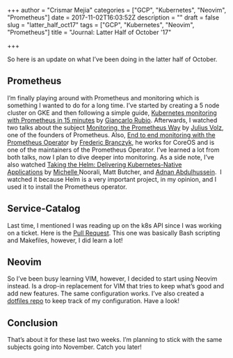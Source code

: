 +++
author = "Crismar Mejia"
categories = ["GCP", "Kubernetes", "Neovim", "Prometheus"]
date = 2017-11-02T16:03:52Z
description = ""
draft = false
slug = "latter_half_oct17"
tags = ["GCP", "Kubernetes", "Neovim", "Prometheus"]
title = "Journal: Latter Half of October '17"

+++


So here is an update on what I’ve been doing in the latter half of October.


## Prometheus

I’m finally playing around with Prometheus and monitoring which is something I wanted to do for a long time. I’ve started by creating a 5 node cluster on GKE and then following a simple guide, [Kubernetes monitoring with Prometheus in 15 minutes](https://itnext.io/kubernetes-monitoring-with-prometheus-in-15-minutes-8e54d1de2e13) by [Giancarlo Rubio](https://twitter.com/gianrubio). Afterwards, I watched two talks about the subject [Monitoring, the Prometheus Way](https://www.youtube.com/watch?v=PDxcEzu62jk) by [Julius Volz](https://twitter.com/juliusvolz), one of the founders of Prometheus. Also, [End to end monitoring with the Prometheus Operato](https://www.youtube.com/watch?v=5Jr1v9mWnJc)r by [Frederic Branczyk](https://twitter.com/fredbrancz), he works for CoreOS and is one of the maintainers of the Prometheus Operator. I’ve learned a lot from both talks, now I plan to dive deeper into monitoring. As a side note, I’ve also watched [Taking the Helm: Delivering Kubernetes-Native Applications](https://www.youtube.com/watch?v=zBc1goRfk3k "Taking the Helm: Delivering Kubernetes-Native Applications by Michelle Noorali") by [Michelle ](https://twitter.com/michellenoorali)<span class="bold style-scope yt-formatted-string">Noorali,</span> Matt Butcher, and [<span class="bold style-scope yt-formatted-string">Adnan</span> Abdulhussein](https://twitter.com/prydonius).  I watched it because Helm is a very important project, in my opinion, and I used it to install the Prometheus operator.


## Service-Catalog

Last time, I mentioned I was reading up on the k8s API since I was working on a ticket. Here is the [Pull Request](https://github.com/kubernetes-incubator/service-catalog/pull/1480). This one was basically Bash scripting and Makefiles, however, I did learn a lot!


## Neovim

So I’ve been busy learning VIM, however, I decided to start using Neovim instead. Is a drop-in replacement for VIM that tries to keep what’s good and add new features. The same configuration works. I’ve also created a [dotfiles repo](https://github.com/crmejia/dotfiles) to keep track of my configuration. Have a look!


## Conclusion

That’s about it for these last two weeks. I’m planning to stick with the same subjects going into November. Catch you later!

